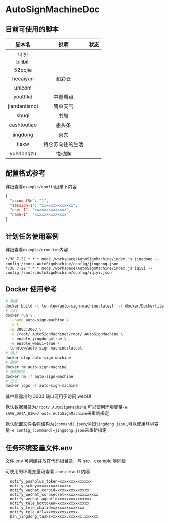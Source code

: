 # AutoSignMachineDoc

## 目前可使用的脚本

|    脚本名     |       说明       | 状态 |
| :-----------: | :--------------: | ---- |
|     iqiyi     |                  |      |
|   bilibili    |                  |      |
|    52pojie    |                  |      |
|   hecaiyun    |      和彩云      |      |
|    unicom     |                  |      |
|    youthkd    |     中青看点     |      |
| jiandantianqi |     简单天气     |      |
|     shuqi     |       书旗       |      |
|  cashtoutiao  |      惠头条      |      |
|   jingdong    |       京东       |      |
|     tlsxw     | 特仑苏向往的生活 |      |
|   yuedongzu   |      悦动族      |      |

## 配置格式参考

详细查看`example/config`目录下内容

```json
{
  "accountSn": "1",
  "session-1": "xxxxxxxxxxxxxx",
  "user-1": "xxxxxxxxxxxxxx",
  "name-1": "xxxxxxxxxxxxxx"
}
```

## 计划任务使用案例

详细查看`example/cron.txt`内容

```text
*/30 7-22 * * * node /workspace/AutoSignMachine/index.js jingdong --config /root/.AutoSignMachine/config/jingdong.json
*/30 7-22 * * * node /workspace/AutoSignMachine/index.js iqiyi --config /root/.AutoSignMachine/config/iqiyi.json
```

## Docker 使用参考

```sh
# 构建
docker build -t lunnlew/auto-sign-machine:latest  -f docker/Dockerfile .
# 运行
docker run \
  --name auto-sign-machine \
  -d \
  -p 3003:3003 \
  -v /root/.AutoSignMachine:/root/.AutoSignMachine \
  -e enable_jingdong=true \
  -e enable_webui=true \
  lunnlew/auto-sign-machine:latest
# 停止
docker stop auto-sign-machine
# 删除
docker rm auto-sign-machine
# 强制删除
docker rm -f auto-sign-machine
# 日志
docker logs -f auto-sign-machine
```

其中暴露出的 3003 端口可用于访问 webUI

默认数据目录为`/root/.AutoSignMachine`,可以使用环境变量`-e SAVE_DATA_DIR=/root/.AutoSignMachine`来重新指定

默认配置文件名称结构为`[command].json`,例如`jingdong.json` ,可以使用环境变量`-e config_[command]=jingdong.json`来重新指定

## 任务环境变量文件.env

文件.env 可创建并放在代码根目录，与 src、example 等同级

可使用的环境变量可查看`.env.default`内容

```text
  notify_pushplus_token=xxxxxxxxxxxxxx
  notify_sckey=xxxxxxxxxxxxxx
  notify_wechat_corpid=xxxxxxxxxxxxxx
  notify_wechat_corpsecret=xxxxxxxxxxxxxx
  notify_wechat_agentld=xxxxxxxxxxxxxx
  notify_tele_bottoken=xxxxxxxxxxxxxx
  notify_tele_chatid=xxxxxxxxxxxxxx
  notify_tele_url=xxxxxxxxxxxxxx
  ban_jingdong_tasks=xxxxxx,xxxxxx,xxxxxx
```
